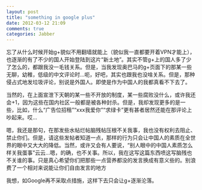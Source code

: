```yaml
---
layout: post
title: "something in google plus"
date: 2012-03-12 21:09
comments: true
categories: Jabber
---
```


忘了从什么时候开始g+貌似不用翻墙就能上（貌似我一直都要开着VPN才能上），也逐渐的有了不少的国人开始登陆到这片“新土地”。其实不管g+上的国人多了少了怎么的，都跟我没一毛钱关系。但是，当我发现奥巴马的g+页面下的那某一些无聊，幼稚，低级的中文评论时...呃，好吧，其实也跟我也没啥关系。但是，那种侵占式地发垃圾评论，别说是外国人。即使是作为中国人的我都真看不下去了。
<!-- more -->
当然的，在上面宣泄下天朝的某一些不开放的制度，某一些腐败没什么，或许我还会+1，因为这些在国内社区一般都是被各种封杀。但是，我却发现更多的是一些，比如，什么“广告位招租”“xxx我爱你”“求绿卡”更有甚者居然还能在那评论上吵起来。哎...

嗯，我还是那句，在那发些水帖烂帖脑残帖压根不关我事，我也没有权利去阻止、禁止你们。但是，请这些发帖者知道一点，那样的行为只会让中国人的素质在全世界的眼中又大大的降低。当然，或许又会有人要说，“别人眼中的中国人素质怎么样关我蛋事”云云...嗯，的确，也不关事。所以，我在这写这篇东西喷这写脑残也不关谁的事。只是真心希望你们把那些一点营养都没的发言换成有意义些的。别浪费了一个相对来说能让你们自由发言的地方

我想，如Google再不采取点措施，这样下去只会让g+逐渐沦落。
